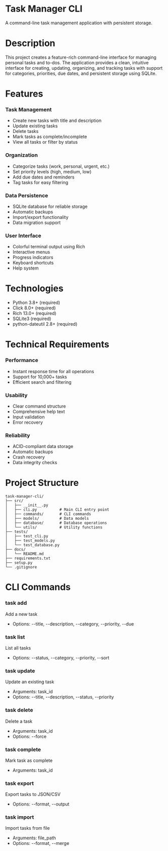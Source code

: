# Task Manager CLI

A command-line task management application with persistent storage.

# Description

This project creates a feature-rich command-line interface for managing personal tasks and to-dos. The application provides a clean, intuitive interface for creating, updating, organizing, and tracking tasks with support for categories, priorities, due dates, and persistent storage using SQLite.

# Features

### Task Management
- Create new tasks with title and description
- Update existing tasks
- Delete tasks
- Mark tasks as complete/incomplete
- View all tasks or filter by status

### Organization
- Categorize tasks (work, personal, urgent, etc.)
- Set priority levels (high, medium, low)
- Add due dates and reminders
- Tag tasks for easy filtering

### Data Persistence
- SQLite database for reliable storage
- Automatic backups
- Import/export functionality
- Data migration support

### User Interface
- Colorful terminal output using Rich
- Interactive menus
- Progress indicators
- Keyboard shortcuts
- Help system

# Technologies
- Python 3.8+ (required)
- Click 8.0+ (required)
- Rich 13.0+ (required)
- SQLite3 (required)
- python-dateutil 2.8+ (required)

# Technical Requirements

### Performance
- Instant response time for all operations
- Support for 10,000+ tasks
- Efficient search and filtering

### Usability
- Clear command structure
- Comprehensive help text
- Input validation
- Error recovery

### Reliability
- ACID-compliant data storage
- Automatic backups
- Crash recovery
- Data integrity checks

# Project Structure
```
task-manager-cli/
├── src/
│   ├── __init__.py
│   ├── cli.py          # Main CLI entry point
│   ├── commands/       # CLI commands
│   ├── models/         # Data models
│   ├── database/       # Database operations
│   └── utils/          # Utility functions
├── tests/
│   ├── test_cli.py
│   ├── test_models.py
│   └── test_database.py
├── docs/
│   └── README.md
├── requirements.txt
├── setup.py
└── .gitignore
```

# CLI Commands

### task add
Add a new task
- Options: --title, --description, --category, --priority, --due

### task list
List all tasks
- Options: --status, --category, --priority, --sort

### task update
Update an existing task
- Arguments: task_id
- Options: --title, --description, --status, --priority

### task delete
Delete a task
- Arguments: task_id
- Options: --force

### task complete
Mark task as complete
- Arguments: task_id

### task export
Export tasks to JSON/CSV
- Options: --format, --output

### task import
Import tasks from file
- Arguments: file_path
- Options: --format, --merge